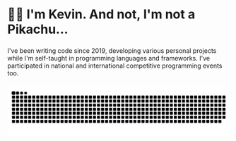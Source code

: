 <h1>👋🏻 I'm Kevin. And not, I'm not a Pikachu...</h1>

###

<p>I've been writing code since 2019, developing various personal projects while I'm self-taught in programming languages and frameworks. I've participated in national and international competitive programming events too.</p>

###

<img src="https://raw.githubusercontent.com/kevydev/kevydev/output/snake.svg" alt="Snake animation" />

###
